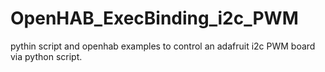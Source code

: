 # OpenHAB_ExecBinding_i2c_PWM
pythin script and openhab examples to control an adafruit i2c PWM board via python script.

